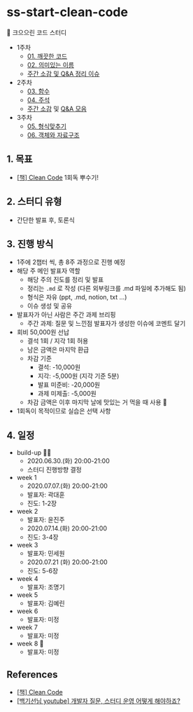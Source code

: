 # ss-start-clean-code

🧹 크으으린 코드 스터디

- 1주차
  - [01. 깨끗한 코드](/week1/01.%20깨끗한%20코드.md)
  - [02. 의미있는 이름](/week1/02.%20의미있는%20이름.md)
  - [주간 소감 및 Q&A 정리 이슈](https://github.com/strange-study/ss-start-clean-code/issues/2)
- 2주차
  - [03. 함수](/week2/03.%20함수.md)
  - [04. 주석](/week2/04.%20주석.md)
  - [주간 소감](https://github.com/strange-study/ss-start-clean-code/issues/5) 및 [Q&A 모음](/week2/Q%26A.md)
- 3주차
  - [05. 형식맞추기](/week3/05.%20형식맞추기.md)
  - [06. 객체와 자료구조](/week3/06.%20객체와%20자료구조.md)



## 1. 목표

- [[책] Clean Code](http://www.kyobobook.co.kr/product/detailViewKor.laf?mallGb=KOR&ejkGb=KOR&barcode=9788966260959) 1회독 뿌수기!

## 2. 스터디 유형

- 간단한 발표 후, 토론식

## 3. 진행 방식

- 1주에 2챕터 씩, 총 8주 과정으로 진행 예정
- 해당 주 메인 발표자 역할
  - 해당 주의 진도를 정리 및 발표
  - 정리는 `.md` 로 작성 (다른 외부링크를 .md 파일에 추가해도 됨)
  - 형식은 자유 (ppt, .md, notion, txt ...)
  - 이슈 생성 및 공유
- 발표자가 아닌 사람은 주간 과제 브리핑
  - 주간 과제: 질문 및 느낀점 발표자가 생성한 이슈에 코멘트 달기
- 회비 50,000원 선납
  - 결석 1회 / 지각 1회 허용
  - 남은 금액은 마지막 환급
  - 차감 기준
    - 결석: -10,000원
    - 지각: -5,000원 (지각 기준 5분)
    - 발표 미준비: -20,000원
    - 과제 미제출: -5,000원
  - 차감 금액은 이후 마지막 날에 맛있는 거 먹을 때 사용 🎉
- 1회독이 목적이므로 실습은 선택 사항

## 4. 일정

- build-up 🏃‍♂️
  - 2020.06.30.(화) 20:00-21:00
  - 스터디 진행방향 결정
- week 1
  - 2020.07.07.(화) 20:00-21:00
  - 발표자: 곽대훈
  - 진도: 1-2장
- week 2
  - 발표자: 윤진주
  - 2020.07.14.(화) 20:00-21:00
  - 진도: 3-4장
- week 3
  - 발표자: 민세원
  - 2020.07.21 (화) 20:00-21:00
  - 진도: 5-6장
- week 4
  - 발표자: 조명기
- week 5
  - 발표자: 김예린
- week 6
  - 발표자: 미정
- week 7
  - 발표자: 미정
- week 8 🎉
  - 발표자: 미정

## References

- [[책] Clean Code](http://www.kyobobook.co.kr/product/detailViewKor.laf?mallGb=KOR&ejkGb=KOR&barcode=9788966260959)
- [[백기선님 youtube] 개발자 질문, 스터디 운영 어떻게 해야하죠?](https://www.youtube.com/watch?v=RdTpUfm2hSo)
